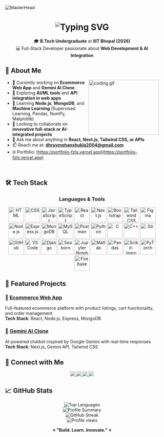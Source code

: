 ![MasterHead](https://capsule-render.vercel.app/api?type=waving&color=gradient&text=Hello!&height=100&section=header)

<h1 align="center">
  <img src="https://readme-typing-svg.herokuapp.com/?font=Righteous&size=35&center=true&vCenter=true&width=500&height=70&duration=4000&lines=Hi+There!+👋;+I'm+Dhruv+Mohan+Shukla!" alt="Typing SVG" />
</h1>

<div align="center">
  <p>
    🎓 <strong>B.Tech Undergraduate</strong> at <strong>IIIT Bhopal (2026)</strong><br/>
    💻 Full-Stack Developer passionate about <strong>Web Development & AI Integration</strong>
  </p>
</div>



## 🚀 About Me

<div align="left">
  <img align="right" src="https://media4.giphy.com/media/VbnUQpnihPSIgIXuZv/200w.gif" alt="coding gif" width="230" height="180" />
  
- 🔭 Currently working on **Ecommerce Web App** and **Gemini AI Clone**
- 🤖 Exploring **AI/ML tools** and **API integration in web apps**
- 🌱 Learning **Node.js**, **MongoDB**, and **Machine Learning** (Supervised Learning, Pandas, NumPy, Matplotlib)
- 👯 Looking to collaborate on **innovative full-stack or AI-integrated projects**
- 💬 Ask me about anything in **React, Next.js, Tailwind CSS, or APIs**
- 📫 Reach me at: **dhruvmohanshukla2004@gmail.com**
- 🌐 Portfolio: [https://portfolio-fzls.vercel.app](https://portfolio-fzls.vercel.app)
</div>

<br clear="right"/>



## 🛠️ Tech Stack

<h3 align="center">Languages & Tools</h3>

<div align="center">
  <img src="https://raw.githubusercontent.com/marwin1991/profile-technology-icons/refs/heads/main/icons/html.png" width="50" title="HTML"/>
  <img src="https://raw.githubusercontent.com/marwin1991/profile-technology-icons/refs/heads/main/icons/css.png" width="50" title="CSS"/>
  <img src="https://raw.githubusercontent.com/marwin1991/profile-technology-icons/refs/heads/main/icons/javascript.png" width="50" title="JavaScript"/>
  <img src="https://raw.githubusercontent.com/marwin1991/profile-technology-icons/refs/heads/main/icons/typescript.png" width="50" title="TypeScript"/>
  <img src="https://upload.wikimedia.org/wikipedia/commons/a/a7/React-icon.svg" width="50" title="React"/>
  <img src="https://raw.githubusercontent.com/marwin1991/profile-technology-icons/refs/heads/main/icons/next_js.png" width="50" title="Next.js"/>
  <img src="https://upload.wikimedia.org/wikipedia/commons/b/b2/Bootstrap_logo.svg" width="50" title="Bootstrap"/>
  <img src="https://upload.wikimedia.org/wikipedia/commons/d/d5/Tailwind_CSS_Logo.svg" width="50" title="Tailwind CSS"/>
  <img src="https://logowik.com/content/uploads/images/figma.jpg" width="50" title="Figma"/>
  <img src="https://upload.wikimedia.org/wikipedia/commons/d/d9/Node.js_logo.svg" width="50" title="Node.js"/>
  <img src="https://upload.wikimedia.org/wikipedia/commons/6/64/Expressjs.png" width="50" title="Express.js"/>
  <img src="https://raw.githubusercontent.com/marwin1991/profile-technology-icons/refs/heads/main/icons/mongodb.png" width="50" title="MongoDB"/>
  <img src="https://1000logos.net/wp-content/uploads/2020/08/MySQL-Logo.jpg" width="50" title="MySQL"/>
  <img src="https://raw.githubusercontent.com/marwin1991/profile-technology-icons/refs/heads/main/icons/postman.png" width="50" title="Postman"/>
  <img src="https://raw.githubusercontent.com/marwin1991/profile-technology-icons/refs/heads/main/icons/python.png" width="50" title="Python"/>
  <img src="https://raw.githubusercontent.com/marwin1991/profile-technology-icons/refs/heads/main/icons/c.png" width="50" title="C"/>
  <img src="https://raw.githubusercontent.com/marwin1991/profile-technology-icons/refs/heads/main/icons/c++.png" width="50" title="C++"/>
  <img src="https://raw.githubusercontent.com/marwin1991/profile-technology-icons/refs/heads/main/icons/git.png" width="50" title="Git"/>
  <img src="https://raw.githubusercontent.com/marwin1991/profile-technology-icons/refs/heads/main/icons/github.png" width="50" title="GitHub"/>
  <img src="https://raw.githubusercontent.com/marwin1991/profile-technology-icons/refs/heads/main/icons/visual_studio_code.png" width="50" title="VS Code"/>
  <img src="https://www.svgrepo.com/show/353657/django-icon.svg" width="50" title="Django"/>
  <img src="https://avatars.githubusercontent.com/u/22799945?s=200&v=4" width="50" title="Seaborn"/>
  <img src="https://raw.githubusercontent.com/marwin1991/profile-technology-icons/refs/heads/main/icons/jupyter_notebook.png" width="50" title="Jupyter Notebook"/>
  <img src="https://upload.wikimedia.org/wikipedia/commons/2/21/Matlab_Logo.png" width="50" title="Matlab"/>
  <img src="https://pandas.pydata.org/static/img/pandas_mark.svg" width="50" title="Pandas"/>
  <img src="https://upload.wikimedia.org/wikipedia/commons/0/05/Scikit_learn_logo_small.svg" width="50" title="Scikit-learn"/>
  <img src="https://upload.wikimedia.org/wikipedia/commons/1/10/PyTorch_logo_icon.svg" width="50" title="PyTorch"/>
  <img src="https://firebase.google.com/downloads/brand-guidelines/PNG/logo-logomark.png" width="50" title="Firebase"/>
</div>



## 🌟 Featured Projects

### 🛒 [Ecommerce Web App](https://project-12-3.onrender.com/)
Full-featured ecommerce platform with product listings, cart functionality, and order management  
**Tech Stack**: React, Node.js, Express, MongoDB

### 🤖 [Gemini AI Clone](https://gemini-clone-tawny-ten.vercel.app/)
AI-powered chatbot inspired by Google Gemini with real-time responses  
**Tech Stack**: Next.js, Gemini API, Tailwind CSS



## 🤝 Connect with Me

<p align="center">
  <a href="https://www.linkedin.com/in/dhruvmohanshukla" target="_blank">
    <img src="https://img.shields.io/badge/LinkedIn-%230077B5.svg?&style=for-the-badge&logo=linkedin&logoColor=white"/>
  </a>
  <a href="mailto:dhruvmohanshukla2004@gmail.com">
    <img src="https://img.shields.io/badge/Gmail-D14836?style=for-the-badge&logo=gmail&logoColor=white"/>
  </a>
  <a href="https://www.leetcode.com/dhruv_2_1234" target="_blank">
    <img src="https://img.shields.io/badge/LeetCode-FFA116?style=for-the-badge&logo=leetcode&logoColor=black"/>
  </a>
  <a href="https://kaggle.com/dhruvmohanshukla" target="_blank">
    <img src="https://img.shields.io/badge/Kaggle-20BEFF?style=for-the-badge&logo=kaggle&logoColor=white"/>
  </a>
</p>



## 📈 GitHub Stats

<div align="center">
  <img src="https://github-readme-stats.vercel.app/api/top-langs/?username=dhruvmohan867&layout=compact&theme=tokyonight&langs_count=8" alt="Top Languages" />
  <br/>
  <img src="https://github-profile-summary-cards.vercel.app/api/cards/profile-details?username=dhruvmohan867&theme=tokyonight" alt="Profile Summary" />
  <br/>
  <img src="https://streak-stats.demolab.com?user=dhruvmohan867&theme=tokyonight&hide_border=false&border_radius=10&date_format=M%20j%5B%2C%20Y%5D" alt="GitHub Streak" />
  <br/>
  <img src="https://komarev.com/ghpvc/?username=dhruvmohan867&style=flat-square&color=blue" alt="Profile views" />
</div>



<p align="center">
  <strong>⭐️ "Build. Learn. Innovate." ⭐️</strong>
</p>

